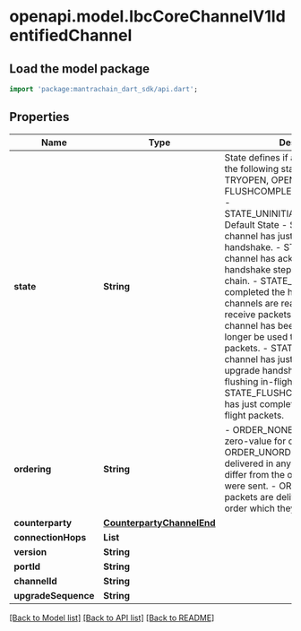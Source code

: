 # openapi.model.IbcCoreChannelV1IdentifiedChannel

## Load the model package
```dart
import 'package:mantrachain_dart_sdk/api.dart';
```

## Properties
Name | Type | Description | Notes
------------ | ------------- | ------------- | -------------
**state** | **String** | State defines if a channel is in one of the following states: CLOSED, INIT, TRYOPEN, OPEN, FLUSHING, FLUSHCOMPLETE or UNINITIALIZED.   - STATE_UNINITIALIZED_UNSPECIFIED: Default State  - STATE_INIT: A channel has just started the opening handshake.  - STATE_TRYOPEN: A channel has acknowledged the handshake step on the counterparty chain.  - STATE_OPEN: A channel has completed the handshake. Open channels are ready to send and receive packets.  - STATE_CLOSED: A channel has been closed and can no longer be used to send or receive packets.  - STATE_FLUSHING: A channel has just accepted the upgrade handshake attempt and is flushing in-flight packets.  - STATE_FLUSHCOMPLETE: A channel has just completed flushing any in-flight packets. | [optional] [default to 'STATE_UNINITIALIZED_UNSPECIFIED']
**ordering** | **String** | - ORDER_NONE_UNSPECIFIED: zero-value for channel ordering  - ORDER_UNORDERED: packets can be delivered in any order, which may differ from the order in which they were sent.  - ORDER_ORDERED: packets are delivered exactly in the order which they were sent | [optional] [default to 'ORDER_NONE_UNSPECIFIED']
**counterparty** | [**CounterpartyChannelEnd**](CounterpartyChannelEnd.md) |  | [optional] 
**connectionHops** | **List<String>** |  | [optional] [default to const []]
**version** | **String** |  | [optional] 
**portId** | **String** |  | [optional] 
**channelId** | **String** |  | [optional] 
**upgradeSequence** | **String** |  | [optional] 

[[Back to Model list]](../README.md#documentation-for-models) [[Back to API list]](../README.md#documentation-for-api-endpoints) [[Back to README]](../README.md)


